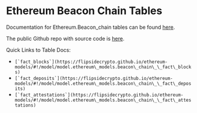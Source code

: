 # Ethereum Beacon Chain Tables

Documentation for Ethereum.Beacon\_chain tables can be found [here](https://flipsidecrypto.github.io/ethereum-models/#!/model/model.ethereum\_models.beacon\_chain\_\_fact\_attestations).

The public Github repo with source code is [here](https://github.com/FlipsideCrypto/ethereum-models/tree/main/models/beacon\_chain).

Quick Links to Table Docs:

* ``[`fact_blocks`](https://flipsidecrypto.github.io/ethereum-models/#!/model/model.ethereum\_models.beacon\_chain\_\_fact\_blocks)``
* ``[`fact_deposits`](https://flipsidecrypto.github.io/ethereum-models/#!/model/model.ethereum\_models.beacon\_chain\_\_fact\_deposits)``
* ``[`fact_attestations`](https://flipsidecrypto.github.io/ethereum-models/#!/model/model.ethereum\_models.beacon\_chain\_\_fact\_attestations)``
